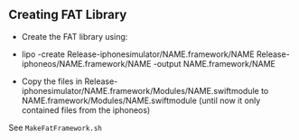 ## Creating FAT Library

- Create the FAT library using:

- lipo -create Release-iphonesimulator/NAME.framework/NAME Release-iphoneos/NAME.framework/NAME -output NAME.framework/NAME

- Copy the files in Release-iphonesimulator/NAME.framework/Modules/NAME.swiftmodule to NAME.framework/Modules/NAME.swiftmodule (until now it only contained files from the iphoneos)


See `MakeFatFramework.sh` 